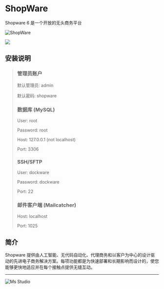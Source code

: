 # ShopWare

Shopware 6 是一个开放的无头商务平台

![ShopWare](https://file.lifebus.top/imgs/shopware_cover.png)

![](https://img.shields.io/badge/%E6%96%B0%E7%96%86%E8%90%8C%E6%A3%AE%E8%BD%AF%E4%BB%B6%E5%BC%80%E5%8F%91%E5%B7%A5%E4%BD%9C%E5%AE%A4-%E6%8F%90%E4%BE%9B%E6%8A%80%E6%9C%AF%E6%94%AF%E6%8C%81-blue)

## 安装说明

> ### 管理员账户
>
> 默认管理员: admin
>
> 默认密码: shopware
>
> ### 数据库 (MySQL)
>
> User: root
>
> Password: root
>
> Host: 127.0.0.1 (not localhost)
>
> Port: 3306
>
> ### SSH/SFTP
>
> User: dockware
>
> Password: dockware
>
> Port: 22
>
> ### 邮件客户端 (Mailcatcher)
>
> Host: localhost
>
> Port: 1025

## 简介

Shopware 提供由人工智能、无代码自动化、代理商务和以客户为中心的设计驱动的先进电子商务解决方案。每项功能都是为快速部署和长期影响而设计的，使您能够更快地适应并在每个接触点提供无缝互动。

---

![Ms Studio](https://file.lifebus.top/imgs/ms_blank_001.png)
